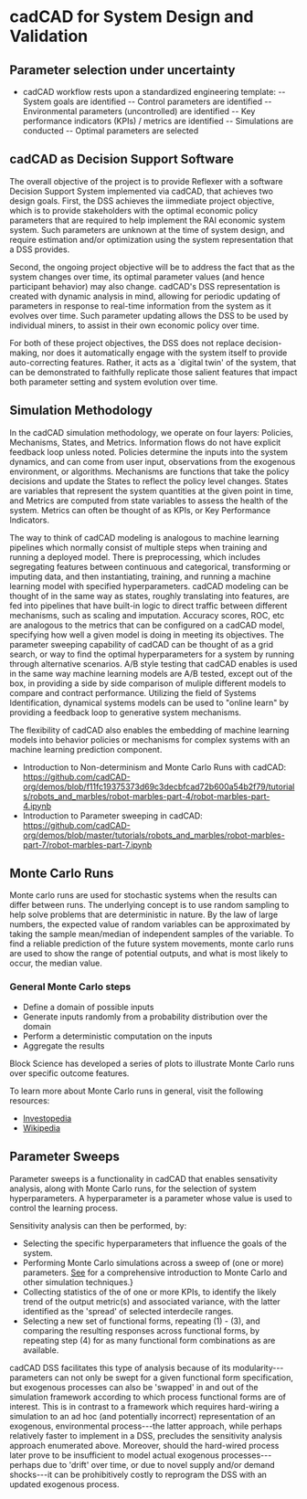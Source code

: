 # cadCAD for System Design and Validation 

## Parameter selection under uncertainty
- cadCAD workflow rests upon a standardized engineering
template:
-- System goals are identified
-- Control parameters are identified
-- Environmental parameters (uncontrolled) are identified
-- Key performance indicators (KPIs) / metrics are identified
-- Simulations are conducted
-- Optimal parameters are selected

## cadCAD as Decision Support Software
The overall objective of the project is to provide Reflexer with a software Decision Support System implemented via cadCAD, that achieves two design goals. First, the DSS achieves the iimmediate project objective, which is to provide stakeholders with the optimal economic policy parameters that are required to help implement the RAI economic system system. Such parameters are unknown at the time of system design, and require estimation and/or optimization using the system representation that a DSS provides. 

Second, the ongoing project objective will be to address the fact that as the system changes over time, its optimal parameter values (and hence participant behavior) may also change. cadCAD's DSS representation is created with dynamic analysis in mind, allowing for periodic updating of parameters in response to real-time information from the system as it evolves over time. Such parameter updating allows the DSS to be used by individual miners, to assist in their own economic policy over time. 

For both of these project objectives, the DSS does not replace decision-making, nor does it automatically engage with the system itself to provide auto-correcting features. Rather, it acts as a `digital twin' of the system, that can be demonstrated to faithfully replicate those salient features that impact both parameter setting and system evolution over time.

## Simulation Methodology
In the cadCAD simulation methodology, we operate on four layers: Policies, Mechanisms, States, and Metrics. Information flows do not have explicit feedback loop unless noted. Policies determine the inputs into the system dynamics, and can come from user input, observations from the exogenous environment, or algorithms. Mechanisms are functions that take the policy decisions and update the States to reflect the policy level changes. States are variables that represent the system quantities at the given point in time, and Metrics are computed from state variables to assess the health of the system. Metrics can often be thought of as KPIs, or Key Performance Indicators.

The way to think of cadCAD modeling is analogous to machine learning pipelines which normally consist of multiple steps when training and running a deployed model. There is preprocessing, which includes segregating features between continuous and categorical, transforming or imputing data, and then instantiating, training, and running a machine learning model with specified hyperparameters. cadCAD modeling can be thought of in the same way as states, roughly translating into features, are fed into pipelines that have built-in logic to direct traffic between different mechanisms, such as scaling and imputation. Accuracy scores, ROC, etc are analogous to the metrics that can be configured on a cadCAD model, specifying how well a given model is doing in meeting its objectives. The parameter sweeping capability of cadCAD can be thought of as a grid search, or way to find the optimal hyperparameters for a system by running through alternative scenarios. A/B style testing that cadCAD enables is used in the same way machine learning models are A/B tested, except out of the box, in providing a side by side comparison of muliple different models to compare and contract performance. Utilizing the field of Systems Identification, dynamical systems models can be used to "online learn" by providing a feedback loop to generative system mechanisms.

The flexibility of cadCAD also enables the embedding of machine learning models into behavior policies or mechanisms for complex systems with an machine learning prediction component.


* Introduction to Non-determinism and Monte Carlo Runs with cadCAD: 
https://github.com/cadCAD-org/demos/blob/f11fc19375373d69c3decbfcad72b600a54b2f79/tutorials/robots_and_marbles/robot-marbles-part-4/robot-marbles-part-4.ipynb
* Introduction to Parameter sweeping in cadCAD: https://github.com/cadCAD-org/demos/blob/master/tutorials/robots_and_marbles/robot-marbles-part-7/robot-marbles-part-7.ipynb

## Monte Carlo Runs
Monte carlo runs are used for stochastic systems when the results can differ between runs.  The underlying concept is to use random sampling to help solve problems that are deterministic in nature. By the law of large numbers, the expected value of random variables can be approximated by taking the sample mean/median of independent samples of the variable. To find a reliable prediction of the future system movements, monte carlo runs are used to show the range of potential outputs, and what is most likely to occur, the median value. 

### General Monte Carlo steps 
- Define a domain of possible inputs
- Generate inputs randomly from a probability distribution over the domain
 - Perform a deterministic computation on the inputs
- Aggregate the results

Block Science has developed a series of plots to illustrate Monte Carlo runs over specific outcome features.


To learn more about Monte Carlo runs in general, visit the following resources:
* [Investopedia](https://www.investopedia.com/terms/m/montecarlosimulation.asp)
* [Wikipedia](https://en.wikipedia.org/wiki/Monte_Carlo_method)


## Parameter Sweeps
Parameter sweeps is a functionality in cadCAD that enables sensativity analysis, along with Monte Carlo runs, for the selection of system hyperparameters. A hyperparameter is a parameter whose value is used to control the learning process.


Sensitivity analysis can then be performed, by: 
- Selecting the specific hyperparameters that influence the goals of the system.
- Performing Monte Carlo simulations across a sweep of (one or more)  parameters. [See](https://press.princeton.edu/books/hardcover/9780691152875/structural-macroeconometrics) for a comprehensive introduction to Monte Carlo and other simulation techniques.}
- Collecting statistics of the of one or more KPIs, to identify the likely trend of the output metric(s) and associated variance, with the latter identified as the 'spread' of selected interdecile ranges.
- Selecting a new set of functional forms, repeating (1) - (3), and comparing the resulting responses across functional forms, by repeating step (4) for as many functional form combinations as are available.

cadCAD DSS facilitates this type of analysis because of its modularity---parameters can not only be swept for a given functional form specification, but exogenous processes can also be 'swapped' in and out of the simulation framework according to which process functional forms are of interest. This is in contrast to a framework which requires hard-wiring a simulation to an ad hoc (and potentially incorrect) representation of an exogenous, environmental process---the latter approach, while perhaps relatively faster to implement in a DSS, precludes the sensitivity analysis approach enumerated above. Moreover, should the hard-wired process later prove to be insufficient to model actual exogenous processes---perhaps due to 'drift' over time, or due to novel supply and/or demand shocks---it can be prohibitively costly to reprogram the DSS with an updated exogenous process. 
